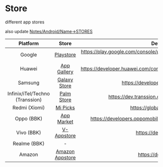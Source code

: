 # Store
different app stores

also update [Notes/Android/Name->STORES](https://github.com/shanraisshan/Notes/tree/main/Android/Name#android-store)

| Platform  | Store | Developer Console |
| :---:  | :---:  |  :---:  |
| Google | [Playstore](Playstore) |https://play.google.com/console/u/4/developers/7640886278317067267/app-list|
| Huawei | [App Gallery](App-Gallery) |https://developer.huawei.com/consumer/en/service/josp/agc/index.html#/myApp|
| Samsung | [Galaxy Store](Galaxy-Store) |https://developer.samsung.com/galaxy-store|
| Infinix/iTel/Techno (Transsion) | [Palm Store](Palm-Store)|https://dev.transsion.com/admin-application/manage/list|
| Redmi (Xiomi) | [Mi Picks](Mi-Picks) |https://global.developer.mi.com/home|
| Oppo (BBK) | [App Market](App-Market) |https://developers.oppomobile.com/user/admin#/resource/list?type=app|
| Vivo (BBK) | [V-Appstore](V-Appstore) |https://developer.vivo.com/home|
| Realme (BBK) | - |  |
| Amazon | [Amazon Appstore](Amazon-Appstore) |https://developer.amazon.com/|

